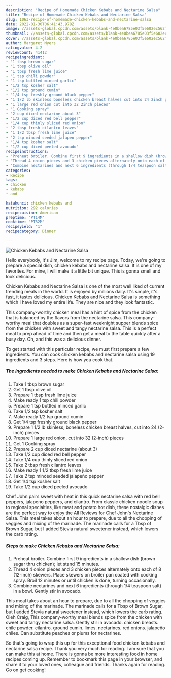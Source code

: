 ```yaml
---
description: "Recipe of Homemade Chicken Kebabs and Nectarine Salsa"
title: "Recipe of Homemade Chicken Kebabs and Nectarine Salsa"
slug: 1063-recipe-of-homemade-chicken-kebabs-and-nectarine-salsa
date: 2022-01-30T06:41:43.978Z
image: //assets-global.cpcdn.com/assets/blank-4e0bea6785e03f5e602ec562f230caae08da540cada707380b4fe1bbebba43da.png
thumbnail: //assets-global.cpcdn.com/assets/blank-4e0bea6785e03f5e602ec562f230caae08da540cada707380b4fe1bbebba43da.png
cover: //assets-global.cpcdn.com/assets/blank-4e0bea6785e03f5e602ec562f230caae08da540cada707380b4fe1bbebba43da.png
author: Margaret Myers
ratingvalue: 4.2
reviewcount: 41412
recipeingredient:
- "1 tbsp brown sugar"
- "1 tbsp olive oil"
- "1 tbsp fresh lime juice"
- "1 tsp chili powder"
- "1 tsp bottled minced garlic"
- "1/2 tsp kosher salt"
- "1/2 tsp ground cumin"
- "1/4 tsp freshly ground black pepper"
- "1 1/2 lb skinless boneless chicken breast halves cut into 24 2inch pieces"
- "1 large red onion cut into 32 2inch pieces"
- "1 Cooking spray"
- "2 cup diced nectarine about 3"
- "1/2 cup diced red bell pepper"
- "1/4 cup thinly sliced red onion"
- "2 tbsp fresh cilantro leaves"
- "1 1/2 tbsp fresh lime juice"
- "2 tsp minced seeded jalapeo pepper"
- "1/4 tsp kosher salt"
- "1/2 cup diced peeled avocado"
recipeinstructions:
- "Preheat broiler. Combine first 9 ingredients in a shallow dish (brown sugar thru chicken); let stand 15 minutes."
- "Thread 4 onion pieces and 3 chicken pieces alternately onto each of 8 (12-inch) skewers. Place skewers on broiler pan coated with cooking spray. Broil 12 minutes or until chicken is done, turning occasionally."
- "Combine nectarines and next 6 ingredients (through 1/4 teaspoon salt) in a bowl. Gently stir in avocado."
categories:
- Recipe
tags:
- chicken
- kebabs
- and

katakunci: chicken kebabs and 
nutrition: 292 calories
recipecuisine: American
preptime: "PT14M"
cooktime: "PT32M"
recipeyield: "1"
recipecategory: Dinner

---
```



![Chicken Kebabs and Nectarine Salsa](//assets-global.cpcdn.com/assets/blank-4e0bea6785e03f5e602ec562f230caae08da540cada707380b4fe1bbebba43da.png)

Hello everybody, it's Jim, welcome to my recipe page. Today, we're going to prepare a special dish, chicken kebabs and nectarine salsa. It is one of my favorites. For mine, I will make it a little bit unique. This is gonna smell and look delicious.

Chicken Kebabs and Nectarine Salsa is one of the most well liked of current trending meals in the world. It is enjoyed by millions daily. It's simple, it's fast, it tastes delicious. Chicken Kebabs and Nectarine Salsa is something which I have loved my entire life. They are nice and they look fantastic.

This company-worthy chicken meal has a hint of spice from the chicken that is balanced by the flavors from the nectarine salsa. This company-worthy meal that doubles as a super-fast weeknight supper blends spice from the chicken with sweet and tangy nectarine salsa. This is a perfect meal to prep ahead of time and then get a meal to the table quickly after a busy day. Oh, and this was a delicious dinner.


To get started with this particular recipe, we must first prepare a few ingredients. You can cook chicken kebabs and nectarine salsa using 19 ingredients and 3 steps. Here is how you cook that.

<!--inarticleads1-->

##### The ingredients needed to make Chicken Kebabs and Nectarine Salsa:

1. Take 1 tbsp brown sugar
1. Get 1 tbsp olive oil
1. Prepare 1 tbsp fresh lime juice
1. Make ready 1 tsp chili powder
1. Prepare 1 tsp bottled minced garlic
1. Take 1/2 tsp kosher salt
1. Make ready 1/2 tsp ground cumin
1. Get 1/4 tsp freshly ground black pepper
1. Prepare 1 1/2 lb skinless, boneless chicken breast halves, cut into 24 (2-inch) pieces
1. Prepare 1 large red onion, cut into 32 (2-inch) pieces
1. Get 1 Cooking spray
1. Prepare 2 cup diced nectarine (about 3)
1. Take 1/2 cup diced red bell pepper
1. Take 1/4 cup thinly sliced red onion
1. Take 2 tbsp fresh cilantro leaves
1. Make ready 1 1/2 tbsp fresh lime juice
1. Take 2 tsp minced seeded jalapeño pepper
1. Get 1/4 tsp kosher salt
1. Take 1/2 cup diced peeled avocado


Chef John pairs sweet with heat in this quick nectarine salsa with red bell peppers, jalapeno peppers, and cilantro. From classic chicken noodle soup to regional specialties, like meat and potato hot dish, these nostalgic dishes are the perfect way to enjoy the All Reviews for Chef John&#39;s Nectarine Salsa. This meal takes about an hour to prepare, due to all the chopping of veggies and mixing of the marinade. The marinade calls for a Tbsp of Brown Sugar, but I added Stevia natural sweetener instead, which lowers the carb rating. 

<!--inarticleads2-->

##### Steps to make Chicken Kebabs and Nectarine Salsa:

1. Preheat broiler. Combine first 9 ingredients in a shallow dish (brown sugar thru chicken); let stand 15 minutes.
1. Thread 4 onion pieces and 3 chicken pieces alternately onto each of 8 (12-inch) skewers. Place skewers on broiler pan coated with cooking spray. Broil 12 minutes or until chicken is done, turning occasionally.
1. Combine nectarines and next 6 ingredients (through 1/4 teaspoon salt) in a bowl. Gently stir in avocado.


This meal takes about an hour to prepare, due to all the chopping of veggies and mixing of the marinade. The marinade calls for a Tbsp of Brown Sugar, but I added Stevia natural sweetener instead, which lowers the carb rating. Oleh Craig, This company-worthy meal blends spice from the chicken with sweet and tangy nectarine salsa. Gently stir in avocado. chicken breasts. chile powder. cilantro. ground cumin. limes. nectarines. red onions. jalapeño chiles. Can substitute peaches or plums for nectarines. 

So that's going to wrap this up for this exceptional food chicken kebabs and nectarine salsa recipe. Thank you very much for reading. I am sure that you can make this at home. There is gonna be more interesting food in home recipes coming up. Remember to bookmark this page in your browser, and share it to your loved ones, colleague and friends. Thanks again for reading. Go on get cooking!
